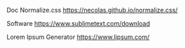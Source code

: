 Doc Normalize.css
https://necolas.github.io/normalize.css/

Software
https://www.sublimetext.com/download

Lorem Ipsum Generator
https://www.lipsum.com/
